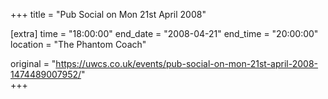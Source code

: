 +++
title = "Pub Social on Mon 21st April 2008"

[extra]
time = "18:00:00"
end_date = "2008-04-21"
end_time = "20:00:00"
location = "The Phantom Coach"

original = "https://uwcs.co.uk/events/pub-social-on-mon-21st-april-2008-1474489007952/"    
+++



